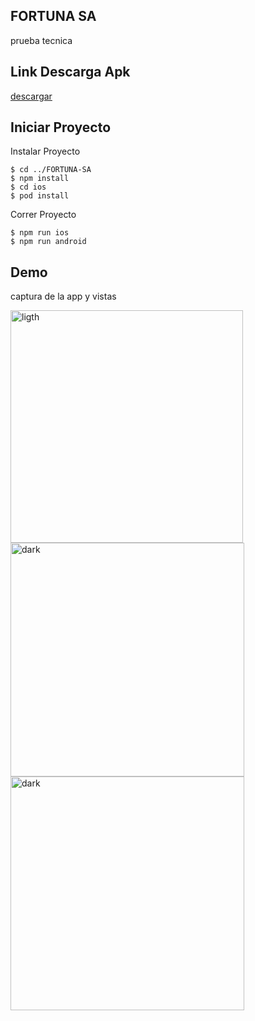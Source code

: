 ## FORTUNA SA
prueba tecnica

## Link Descarga Apk
[descargar](https://drive.google.com/u/0/uc?id=1hillXHdG1jS-7sccVpxHFqBIcjmTH47V&export=download)


## Iniciar Proyecto

Instalar Proyecto

```
$ cd ../FORTUNA-SA
$ npm install
$ cd ios
$ pod install
```

Correr Proyecto

```
$ npm run ios
$ npm run android

```

## Demo
captura de la app y vistas

<img width="372" alt="ligth" src="https://i.ibb.co/hyg8PKt/home.png">

<img width="374" alt="dark" src="https://i.ibb.co/SsT1qKk/category.png">

<img width="374" alt="dark" src="https://i.ibb.co/pbcbfV7/details.png">
